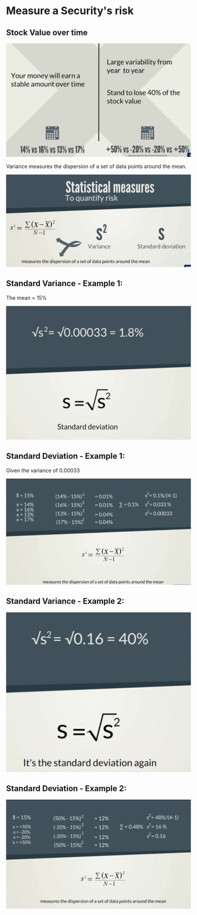# Measure a Security's risk
## Stock Value over time
![](stock-value.png)

Variance measures the dispersion of a set of data points around the mean.

![](statistical-measure.png)

## Standard Variance - Example 1:
The mean = 15%

![](variance-1.png)

## Standard Deviation - Example 1:
Given the variance of 0.00033

![](deviation-1.png)

## Standard Variance - Example 2:
![](variance-2.png)

## Standard Deviation - Example 2:
![](deviation-2.png)